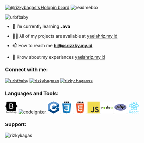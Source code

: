 [![@rizkybagas's Holopin board](https://holopin.me/rizkybagas)](https://holopin.io/@rizkybagas)
![readmebox](https://github.com/urbfbaby/urbfbaby/assets/45710216/b232083d-ca69-4fda-a295-327891419033)


<p align="left"> <img src="https://komarev.com/ghpvc/?username=urbfbaby&label=Profile%20views&color=0e75b6&style=flat" alt="urbfbaby" /> </p>




- 🌱 I’m currently learning **Java**

- 👨‍💻 All of my projects are available at [yaelahriz.my.id](yaelahriz.my.id)

- 📫 How to reach me **hi@xsrizzky.my.id**

- 📄 Know about my experiences [yaelahriz.my.id](https://yaelahriz.my.id)


<h3 align="left">Connect with me:</h3>
<p align="left">
<a href="https://codepen.io/urbfbaby" target="blank"><img align="center" src="https://raw.githubusercontent.com/rahuldkjain/github-profile-readme-generator/master/src/images/icons/Social/codepen.svg" alt="urbfbaby" height="30" width="40" /></a>
<a href="https://linkedin.com/in/rizkybagass" target="blank"><img align="center" src="https://raw.githubusercontent.com/rahuldkjain/github-profile-readme-generator/master/src/images/icons/Social/linked-in-alt.svg" alt="rizkybagass" height="30" width="40" /></a>
<a href="https://fb.com/rizky.bagasss" target="blank"><img align="center" src="https://raw.githubusercontent.com/rahuldkjain/github-profile-readme-generator/master/src/images/icons/Social/facebook.svg" alt="rizky.bagasss" height="30" width="40" /></a>
</p>

<h3 align="left">Languages and Tools:</h3>
<p align="left"> <a href="https://getbootstrap.com" target="_blank" rel="noreferrer"> <img src="https://raw.githubusercontent.com/devicons/devicon/master/icons/bootstrap/bootstrap-plain-wordmark.svg" alt="bootstrap" width="40" height="40"/> </a> <a href="https://codeigniter.com" target="_blank" rel="noreferrer"> <img src="https://cdn.worldvectorlogo.com/logos/codeigniter.svg" alt="codeigniter" width="40" height="40"/> </a> <a href="https://www.w3schools.com/cpp/" target="_blank" rel="noreferrer"> <img src="https://raw.githubusercontent.com/devicons/devicon/master/icons/cplusplus/cplusplus-original.svg" alt="cplusplus" width="40" height="40"/> </a> <a href="https://www.w3schools.com/css/" target="_blank" rel="noreferrer"> <img src="https://raw.githubusercontent.com/devicons/devicon/master/icons/css3/css3-original-wordmark.svg" alt="css3" width="40" height="40"/> </a> <a href="https://www.w3.org/html/" target="_blank" rel="noreferrer"> <img src="https://raw.githubusercontent.com/devicons/devicon/master/icons/html5/html5-original-wordmark.svg" alt="html5" width="40" height="40"/> </a> <a href="https://developer.mozilla.org/en-US/docs/Web/JavaScript" target="_blank" rel="noreferrer"> <img src="https://raw.githubusercontent.com/devicons/devicon/master/icons/javascript/javascript-original.svg" alt="javascript" width="40" height="40"/> </a> <a href="https://nodejs.org" target="_blank" rel="noreferrer"> <img src="https://raw.githubusercontent.com/devicons/devicon/master/icons/nodejs/nodejs-original-wordmark.svg" alt="nodejs" width="40" height="40"/> </a> <a href="https://www.php.net" target="_blank" rel="noreferrer"> <img src="https://raw.githubusercontent.com/devicons/devicon/master/icons/php/php-original.svg" alt="php" width="40" height="40"/> </a> <a href="https://reactjs.org/" target="_blank" rel="noreferrer"> <img src="https://raw.githubusercontent.com/devicons/devicon/master/icons/react/react-original-wordmark.svg" alt="react" width="40" height="40"/> </a> </p>

<h3 align="left">Support:</h3>
<p><a href="https://www.buymeacoffee.com/rizkybagas"> <img align="left" src="https://cdn.buymeacoffee.com/buttons/v2/default-yellow.png" height="50" width="210" alt="rizkybagas" /></a></p><br><br>
